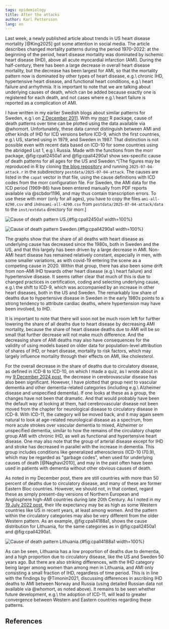 ```yaml
---
tags: epidemiology
title: After the attacks
author: Karl Pettersson
lang: en
---
```


Last week, a newly published article about trends in US heart disease
mortality [@King2025] got some attention in social media. The article
describes changed mortality patterns during the period 1970–2022: at
the beginning of the period, heart disease mortality was dominated by
ischemic heart disease (IHD), above all acute myocardial infarction
(AMI).  During the half-century, there has been a large decrease in
overall heart disease mortality, but the decrease has been largest for
AMI, so that the mortality pattern now is dominated by other types of
heart disease, e.g.\ chronic IHD, hypertensive heart disease, and
functional heart conditions, e.g.\ heart failure and arrhythmia.
It is important to note that we are talking about underlying causes
of death, which can be added because exactly one is registered for
each death, and not cases where e.g.\ heart failure is reported as a
complication of AMI. 

I have written in my earlier Swedish blogs about similar patterns for
Sweden, e.g.\ on [2 December
2011](https://diversepedanteri.blogspot.com/2011/12/en-blir-tva.html).
With my [morr](https://github.com/klpn/morr) R package, cause of death
patterns over time can be plotted using the data available via
@whomort. Unfortunately, these data cannot distinguish between AMI
and other kinds of IHD for ICD versions before ICD-9, which the first
countries, e.g.\ US, started using in 1979, and Sweden in 1987. That
distinction is not possible even with recent data based on ICD-10 for
some countries using the abridged List 1, e.g.\ Russia. Made with the
functions from the morr package, @fig:cpall2450a1 and @fig:cpall4290a1
show sex-specific cause of death patterns for all ages for the US and
Sweden.^[The figures may be reproduced in R by cloning
[the blog repository](https://github.com/klpn/static-dust.git) and
running `2025-07-04-attack.r` in the subdirectory `postdata/2025-07-04-attack`.
The causes are listed in the `capat` vector in that file, using the
cause definitions with ICD codes from the morr configuration file.
For Sweden, the AMI data for the ICD period (1969–86) have been entered
manually from PDF reports available via @scbdor1196, and may thus contain
transcription errors. To use these with morr (only for all ages),
you have to copy the files `ami-all-4290.csv` and 
`ihdnoami-all-4290.csv` from `postdata/2025-07-04-attack/data` to
the `inst/extdata` directory for morr.]

![Cause of death pattern US.](../../images/cpall2450a1.svg){#fig:cpall2450a1 width=100%}

![Cause of death pattern Sweden.](../../images/cpall4290a1.svg){#fig:cpall4290a1 width=100%}

The graphs show that the share of all deaths with heart disease as
underlying cause has decreased since the 1980s, both in Sweden and the
US, and that this largely has been driven by a large decrease in AMI.
Non-AMI heart disease has remained relatively constant, especially in
men, with some smaller variations, as with covid-19 entering the scene
as a competing cause in 2020. Within that group, there has also been
some drift from non-AMI IHD towards other heart disease (e.g.\ heart
failure) and hypertensive disease. It seems rather clear that much of
this is due to changed practices in certification, coding and
selecting underlying cause, e.g.\ the shift to ICD-9, which was
accompanied by an increase in other heart diseases, both in the US and
Sweden. The remarkably low share of deaths due to hypertensive disease
in Sweden in the early 1980s points to a strong tendency to attribute
cardiac deaths, where hypertension may have been involved, to IHD.

It is important to note that there will soon not be much room left for
further lowering the share of all deaths due to heart disease by
decreasing AMI mortality, because the share of heart disease deaths
due to AMI will be so small that further decrease will not make much
difference. And the decreasing share of AMI deaths may also have
consequences for the validity of using models based on older data for
population-level attribution of shares of IHD, or heart disease,
mortality to risk factors, which may largely influence mortality
through their effects on AMI, like cholesterol.

For the overall decrease in the share of deaths due to circulatory
disease, as defined in ICD-8 to ICD-10, on which I made a quiz, as I
wrote about in my [9 December 2024 post](2024-12-09-quiz.html), the
decrease in cerebrovascular disease has also been significant.
However, I have plotted that group next to vascular dementia and other
dementia-related categories (including e.g.\ Alzheimer disease and
unspecified dementia). If one looks at these as a group, the changes
have not been that dramatic. And that would probably have been the
default way at looking at them, had cerebrovascular disease not been
moved from the chapter for neurological disease to circulatory disease
in ICD-8. With ICD-11, the category will be moved back, and it may
again seem natural to look at age-related neurological disease as
a spectrum, from more acute strokes over vascular dementia to mixed,
Alzheimer or unspecified dementia, similar to how the remains of the
circulatory chapter group AMI with chronic IHD, as well as functional
and hypertensive heart disease. One may also note that the group of
arterial disease except for IHD and stroke has decreased in parallel
with the increase in dementia. This group includes conditions like
generalized atherosclerois (ICD-10 I70.9), which may be regarded
as "garbage codes", when used for underlying causes of death
[@Naghavi2010], and may in the past often have been used in patients
with dementia without other obvious causes of death.

As noted in my December post, there are still countries with more than
50 percent of deaths due to circulatory disease, and many of these are
former Eastern Bloc countries. However, we should not, in that
context, regard these as simply present-day versions of Northern
European and Anglosphere high-AMI countries during late 20th
Century. As I noted in my [19 July 2022 post](2022-07-19-ihme.html),
their life expectancy may be as high as some Western countries like
US in recent years, at least among women. And the pattern within the
circulatory categories may also be very different from the older
Western pattern. As an example, @fig:cpall4188a1, shows the cause
distribution for Lithuania, for the same categories as in
@fig:cpall2450a1 and @fig:cpall4290a1.

![Cause of death pattern Lithuania.](../../images/cpall4188a1.svg){#fig:cpall4188a1 width=100%}

As can be seen, Lithuania has a low proportion of deaths due to
dementia, and a high proportion due to circulatory disease, like the US
and Sweden 50 years ago. But there are also striking differences, with
the IHD category being larger among women than among men in Lithuania,
and AMI only consisting a small fraction of IHD, regardless of time
period.  This is in line with the findings by @Timonin2021, discussing
differences in ascribing IHD deaths to AMI between Norway and Russia
(using detailed Russian data not available via @whomort, as noted
above). It remains to be seen whether future development, e.g.\ the
adoption of ICD-11, will lead to greater convergence between Western
and Eastern countries regarding these patterns.

## References 
